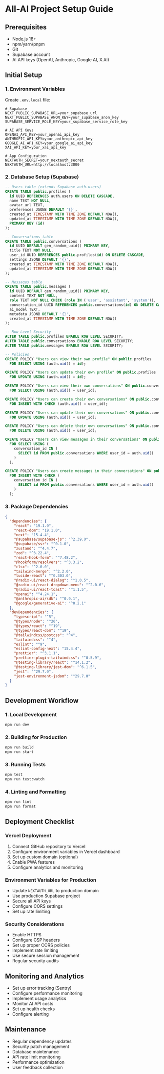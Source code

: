 # All-AI Project Setup Guide

## Prerequisites

- Node.js 18+
- npm/yarn/pnpm
- Git
- Supabase account
- AI API keys (OpenAI, Anthropic, Google AI, X.AI)

## Initial Setup

### 1. Environment Variables

Create `.env.local` file:

```env
# Supabase
NEXT_PUBLIC_SUPABASE_URL=your_supabase_url
NEXT_PUBLIC_SUPABASE_ANON_KEY=your_supabase_anon_key
SUPABASE_SERVICE_ROLE_KEY=your_supabase_service_role_key

# AI API Keys
OPENAI_API_KEY=your_openai_api_key
ANTHROPIC_API_KEY=your_anthropic_api_key
GOOGLE_AI_API_KEY=your_google_ai_api_key
XAI_API_KEY=your_xai_api_key

# App Configuration
NEXTAUTH_SECRET=your_nextauth_secret
NEXTAUTH_URL=http://localhost:3000
```

### 2. Database Setup (Supabase)

```sql
-- Users table (extends Supabase auth.users)
CREATE TABLE public.profiles (
  id UUID REFERENCES auth.users ON DELETE CASCADE,
  name TEXT NOT NULL,
  avatar_url TEXT,
  preferences JSONB DEFAULT '{}',
  created_at TIMESTAMP WITH TIME ZONE DEFAULT NOW(),
  updated_at TIMESTAMP WITH TIME ZONE DEFAULT NOW(),
  PRIMARY KEY (id)
);

-- Conversations table
CREATE TABLE public.conversations (
  id UUID DEFAULT gen_random_uuid() PRIMARY KEY,
  title TEXT NOT NULL,
  user_id UUID REFERENCES public.profiles(id) ON DELETE CASCADE,
  settings JSONB DEFAULT '{}',
  created_at TIMESTAMP WITH TIME ZONE DEFAULT NOW(),
  updated_at TIMESTAMP WITH TIME ZONE DEFAULT NOW()
);

-- Messages table
CREATE TABLE public.messages (
  id UUID DEFAULT gen_random_uuid() PRIMARY KEY,
  content TEXT NOT NULL,
  role TEXT NOT NULL CHECK (role IN ('user', 'assistant', 'system')),
  conversation_id UUID REFERENCES public.conversations(id) ON DELETE CASCADE,
  ai_model TEXT,
  metadata JSONB DEFAULT '{}',
  created_at TIMESTAMP WITH TIME ZONE DEFAULT NOW()
);

-- Row Level Security
ALTER TABLE public.profiles ENABLE ROW LEVEL SECURITY;
ALTER TABLE public.conversations ENABLE ROW LEVEL SECURITY;
ALTER TABLE public.messages ENABLE ROW LEVEL SECURITY;

-- Policies
CREATE POLICY "Users can view their own profile" ON public.profiles
  FOR SELECT USING (auth.uid() = id);

CREATE POLICY "Users can update their own profile" ON public.profiles
  FOR UPDATE USING (auth.uid() = id);

CREATE POLICY "Users can view their own conversations" ON public.conversations
  FOR SELECT USING (auth.uid() = user_id);

CREATE POLICY "Users can create their own conversations" ON public.conversations
  FOR INSERT WITH CHECK (auth.uid() = user_id);

CREATE POLICY "Users can update their own conversations" ON public.conversations
  FOR UPDATE USING (auth.uid() = user_id);

CREATE POLICY "Users can delete their own conversations" ON public.conversations
  FOR DELETE USING (auth.uid() = user_id);

CREATE POLICY "Users can view messages in their conversations" ON public.messages
  FOR SELECT USING (
    conversation_id IN (
      SELECT id FROM public.conversations WHERE user_id = auth.uid()
    )
  );

CREATE POLICY "Users can create messages in their conversations" ON public.messages
  FOR INSERT WITH CHECK (
    conversation_id IN (
      SELECT id FROM public.conversations WHERE user_id = auth.uid()
    )
  );
```

### 3. Package Dependencies

```json
{
  "dependencies": {
    "react": "19.1.0",
    "react-dom": "19.1.0",
    "next": "15.4.4",
    "@supabase/supabase-js": "^2.39.0",
    "@supabase/ssr": "^0.1.0",
    "zustand": "^4.4.7",
    "zod": "^3.22.4",
    "react-hook-form": "^7.48.2",
    "@hookform/resolvers": "^3.3.2",
    "clsx": "^2.0.0",
    "tailwind-merge": "^2.2.0",
    "lucide-react": "^0.303.0",
    "@radix-ui/react-dialog": "^1.0.5",
    "@radix-ui/react-dropdown-menu": "^2.0.6",
    "@radix-ui/react-toast": "^1.1.5",
    "openai": "^4.24.1",
    "@anthropic-ai/sdk": "^0.9.1",
    "@google/generative-ai": "^0.2.1"
  },
  "devDependencies": {
    "typescript": "^5",
    "@types/node": "^20",
    "@types/react": "^19",
    "@types/react-dom": "^19",
    "@tailwindcss/postcss": "^4",
    "tailwindcss": "^4",
    "eslint": "^9",
    "eslint-config-next": "15.4.4",
    "prettier": "^3.1.1",
    "prettier-plugin-tailwindcss": "^0.5.9",
    "@testing-library/react": "^14.1.2",
    "@testing-library/jest-dom": "^6.1.5",
    "jest": "^29.7.0",
    "jest-environment-jsdom": "^29.7.0"
  }
}
```

## Development Workflow

### 1. Local Development

```bash
npm run dev
```

### 2. Building for Production

```bash
npm run build
npm run start
```

### 3. Running Tests

```bash
npm test
npm run test:watch
```

### 4. Linting and Formatting

```bash
npm run lint
npm run format
```

## Deployment Checklist

### Vercel Deployment

1. Connect GitHub repository to Vercel
2. Configure environment variables in Vercel dashboard
3. Set up custom domain (optional)
4. Enable PWA features
5. Configure analytics and monitoring

### Environment Variables for Production

- Update `NEXTAUTH_URL` to production domain
- Use production Supabase project
- Secure all API keys
- Configure CORS settings
- Set up rate limiting

### Security Considerations

- Enable HTTPS
- Configure CSP headers
- Set up proper CORS policies
- Implement rate limiting
- Use secure session management
- Regular security audits

## Monitoring and Analytics

- Set up error tracking (Sentry)
- Configure performance monitoring
- Implement usage analytics
- Monitor AI API costs
- Set up health checks
- Configure alerting

## Maintenance

- Regular dependency updates
- Security patch management
- Database maintenance
- API rate limit monitoring
- Performance optimization
- User feedback collection
